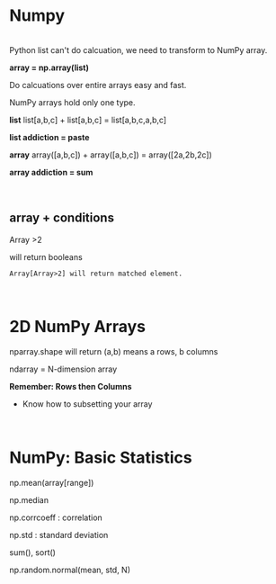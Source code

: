 # __Numpy__
<br>
Python list can't do calcuation, we need to transform to NumPy array.

__array = np.array(list)__

Do calcuations over entire arrays easy and fast.

NumPy arrays hold only one type.

__list__
list[a,b,c] + list[a,b,c] = list[a,b,c,a,b,c]

__list addiction = paste__

__array__
array([a,b,c]) + array([a,b,c]) = array([2a,2b,2c])

__array addiction = sum__

<br>

## __array + conditions__


Array >2

will return booleans

```
Array[Array>2] will return matched element.
```
<br>

# __2D NumPy Arrays__

nparray.shape will return (a,b) means a rows, b columns

ndarray = N-dimension array

__Remember: Rows then Columns__
<br>
- Know how to subsetting your array
<br>

# __NumPy: Basic Statistics__

np.mean(array[range])

np.median

np.corrcoeff : correlation

np.std : standard deviation

sum(), sort()

np.random.normal(mean, std, N)
